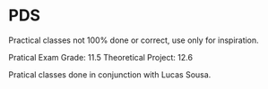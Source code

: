 # PDS
Practical classes not 100% done or correct, use only for inspiration.

Pratical Exam Grade: 11.5
Theoretical Project: 12.6

Pratical classes done in conjunction with Lucas Sousa.
